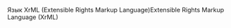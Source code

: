 <span data-ttu-id="011ee-101">Язык XrML (Extensible Rights Markup Language)</span><span class="sxs-lookup"><span data-stu-id="011ee-101">Extensible Rights Markup Language (XrML)</span></span>